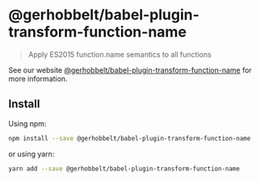 # @gerhobbelt/babel-plugin-transform-function-name

> Apply ES2015 function.name semantics to all functions

See our website [@gerhobbelt/babel-plugin-transform-function-name](https://babeljs.io/docs/en/next/babel-plugin-transform-function-name.html) for more information.

## Install

Using npm:

```sh
npm install --save @gerhobbelt/babel-plugin-transform-function-name
```

or using yarn:

```sh
yarn add --save @gerhobbelt/babel-plugin-transform-function-name
```
